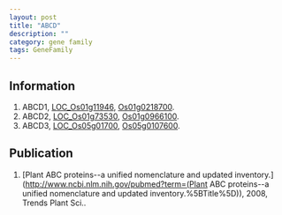 ```yaml
---
layout: post
title: "ABCD"
description: ""
category: gene family
tags: GeneFamily
---
```


## Information
1. ABCD1, [LOC_Os01g11946](http://rice.plantbiology.msu.edu/cgi-bin/ORF_infopage.cgi?orf=LOC_Os01g11946), [Os01g0218700](http://rapdb.dna.affrc.go.jp/viewer/gbrowse_details/irgsp1?name=Os01g0218700).
2. ABCD2, [LOC_Os01g73530](http://rice.plantbiology.msu.edu/cgi-bin/ORF_infopage.cgi?orf=LOC_Os01g73530), [Os01g0966100](http://rapdb.dna.affrc.go.jp/viewer/gbrowse_details/irgsp1?name=Os01g0966100).
3. ABCD3, [LOC_Os05g01700](http://rice.plantbiology.msu.edu/cgi-bin/ORF_infopage.cgi?orf=LOC_Os05g01700), [Os05g0107600](http://rapdb.dna.affrc.go.jp/viewer/gbrowse_details/irgsp1?name=Os05g0107600).

## Publication
1. [Plant ABC proteins--a unified nomenclature and updated inventory.](http://www.ncbi.nlm.nih.gov/pubmed?term=(Plant ABC proteins--a unified nomenclature and updated inventory.%5BTitle%5D)), 2008, Trends Plant Sci..


